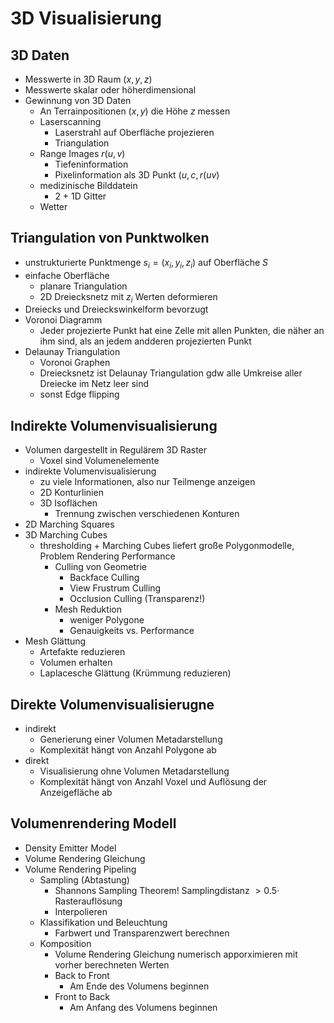 # 3D Visualisierung

## 3D Daten
- Messwerte in 3D Raum $(x, y, z)$
- Messwerte skalar oder höherdimensional
- Gewinnung von 3D Daten
  - An Terrainpositionen $(x, y)$ die Höhe $z$ messen
  - Laserscanning
    - Laserstrahl auf Oberfläche projezieren
    - Triangulation
  - Range Images $r(u, v)$
    - Tiefeninformation
    - Pixelinformation als 3D Punkt $(u, c, r(uv)$
  - medizinische Bilddatein
    - 2 + 1D Gitter
  - Wetter

## Triangulation von Punktwolken
- unstrukturierte Punktmenge $s_i = (x_i, y_i, z_i)$ auf Oberfläche $S$
- einfache Oberfläche
  - planare Triangulation
  - 2D Dreiecksnetz mit $z_i$ Werten deformieren
- Dreiecks und Dreieckswinkelform bevorzugt
- Voronoi Diagramm
  - Jeder projezierte Punkt hat eine Zelle mit allen Punkten, die näher an ihm sind, als an jedem andderen projezierten Punkt
- Delaunay Triangulation
  - Voronoi Graphen
  - Dreiecksnetz ist Delaunay Triangulation gdw alle Umkreise aller Dreiecke im Netz leer sind
  - sonst Edge flipping

## Indirekte Volumenvisualisierung
- Volumen dargestellt in Regulärem 3D Raster
  - Voxel sind Volumenelemente
- indirekte Volumenvisualisierung
  - zu viele Informationen, also nur Teilmenge anzeigen
  - 2D Konturlinien
  - 3D Isoflächen
    - Trennung zwischen verschiedenen Konturen
- 2D Marching Squares
- 3D Marching Cubes
  - thresholding + Marching Cubes liefert große Polygonmodelle, Problem Rendering Performance
    - Culling von Geometrie
      - Backface Culling
      - View Frustrum Culling
      - Occlusion Culling (Transparenz!)
    - Mesh Reduktion
      - weniger Polygone
      - Genauigkeits vs. Performance
- Mesh Glättung
  - Artefakte reduzieren
  - Volumen erhalten
  - Laplacesche Glättung (Krümmung reduzieren)

## Direkte Volumenvisualisierugne
- indirekt
  - Generierung einer Volumen Metadarstellung
  - Komplexität hängt von Anzahl Polygone ab
- direkt
  - Visualisierung ohne Volumen Metadarstellung
  - Komplexität hängt von Anzahl Voxel und Auflösung der Anzeigefläche ab

## Volumenrendering Modell
- Density Emitter Model
- Volume Rendering Gleichung
- Volume Rendering Pipeling
  - Sampling (Abtastung)
    - Shannons Sampling Theorem! Samplingdistanz $> 0.5 \cdot$ Rasterauflösung
    - Interpolieren
  - Klassifikation und Beleuchtung
    - Farbwert und Transparenzwert berechnen
  - Komposition
    - Volume Rendering Gleichung numerisch apporximieren mit vorher berechneten Werten
    - Back to Front
      - Am Ende des Volumens beginnen
    - Front to Back
      - Am Anfang des Volumens beginnen